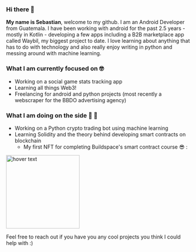 ### Hi there 👋

**My name is Sebastian**, welcome to my github. I am an Android Developer from Guatemala. I have been working with android for the past 2.5 years - mostly in Kotlin - developing a few apps including a B2B marketplace app called Waybil, my biggest project to date. I love learning about anything that has to do with technology and also really enjoy writing in python and messing around with machine learning.

### What I am currently focused on 🤓

- Working on a social game stats tracking app
- Learning all things Web3!
- Freelancing for android and python projects (most recently a webscraper for the BBDO advertising agency)

### What I am doing on the side 🦾 🤖 

- Working on a Python crypto trading bot using machine learning
- Learning Solidity and the theory behind developing smart contracts on blockchain
    - My first NFT for completing Buildspace's smart contract course 😎 :
<p align="left">
  <img src="https://lh3.googleusercontent.com/tTbVoW80HiFUiqWPodlWmT7HCCZg765Uq3vn8AwaatgOvlpLaaoiDuyU3cikt3J6lNtd2FFAKMQ7cWxDqfyfUWobnNRpvbP8AcaqxA=w600" width="200" title="hover text">
</p>


Feel free to reach out if you have you any cool projects you think I could help with :) 
